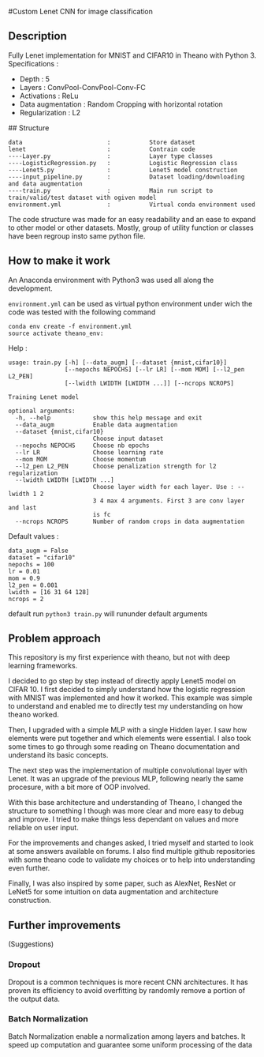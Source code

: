 #Custom Lenet CNN for image classification

## Description
Fully Lenet implementation for MNIST and CIFAR10 in Theano with Python 3.
Specifications :

* Depth : 5
* Layers : ConvPool-ConvPool-Conv-FC
* Activations : ReLu
* Data augmentation : Random Cropping with horizontal rotation
* Regularization : L2

## Structure

```
data						:			Store dataset
lenet						:			Contrain code
----Layer.py				:			Layer type classes
----LogisticRegression.py	:			Logistic Regression class
----Lenet5.py				:			Lenet5 model construction
----input_pipeline.py		:			Dataset loading/downloading and data augmentation
----train.py				:			Main run script to train/valid/test dataset with ogiven model
environment.yml				:			Virtual conda environment used
```

The code structure was made for an easy readability and an ease to expand to other model or other datasets. Mostly, group of utility function or classes have been regroup insto same python file.

## How to make it work
An Anaconda environment with Python3 was used all along the development. 

`environment.yml` can be used as virtual python environment under wich the code was tested with the following command

```
conda env create -f environment.yml
source activate theano_env:
```

Help :

```
usage: train.py [-h] [--data_augm] [--dataset {mnist,cifar10}]
                [--nepochs NEPOCHS] [--lr LR] [--mom MOM] [--l2_pen L2_PEN]
                [--lwidth LWIDTH [LWIDTH ...]] [--ncrops NCROPS]

Training Lenet model

optional arguments:
  -h, --help            show this help message and exit
  --data_augm           Enable data augmentation
  --dataset {mnist,cifar10}
                        Choose input dataset
  --nepochs NEPOCHS     Choose nb epochs
  --lr LR               Choose learning rate
  --mom MOM             Choose momentum
  --l2_pen L2_PEN       Choose penalization strength for l2 regularization
  --lwidth LWIDTH [LWIDTH ...]
                        Choose layer width for each layer. Use : --lwidth 1 2
                        3 4 max 4 arguments. First 3 are conv layer and last
                        is fc
  --ncrops NCROPS       Number of random crops in data augmentation
```
Default values :

```
data_augm = False 
dataset = "cifar10"
nepochs = 100
lr = 0.01
mom = 0.9
l2_pen = 0.001
lwidth = [16 31 64 128]
ncrops = 2
```

default run `python3 train.py` will rununder default arguments

## Problem approach
This repository is my first experience with theano, but not with deep learning frameworks.

I decided to go step by step instead of directly apply Lenet5 model on CIFAR 10. I first decided to simply understand how the logistic regression with MNIST was implemented and how it worked. This example was simple to understand and enabled me to directly test my understanding on how theano worked.

Then, I upgraded with a simple MLP with a single Hidden layer. I saw how elements were put together and which elements were essential. I also took some times to go through some reading on Theano documentation and understand its basic concepts.

The next step was the implementation of multiple convolutional layer with Lenet. It was an upgrade of the previous MLP, following nearly the same procesure, with a bit more of OOP involved. 

With this base architecture and understanding of Theano, I changed the structure to something I though was more clear and more easy to debug and improve. I tried to make things less dependant on values and more reliable on user input.

For the improvements and changes asked, I tried myself and started to look at some answers available on forums. I also find multiple github repositories with some theano code to validate my choices or to help into understanding even further.

Finally, I was also inspired by some paper, such as AlexNet, ResNet or LeNet5 for some intuition on data augmentation and architecture construction.

## Further improvements
(Suggestions)
### Dropout
Dropout is a common techniques is more recent CNN architectures. It has proven its efficiency to avoid overfitting by randomly remove a portion of the output data.

### Batch Normalization
Batch Normalization enable a normalization among layers and batches. It speed up computation and guarantee some uniform processing of the data
